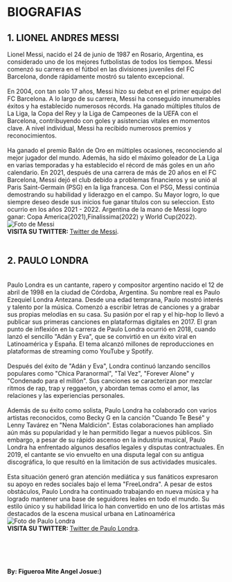 <html>
<head>
</head>
<body>
  <h1>BIOGRAFIAS</h1>
  
  <h2> 1. LIONEL ANDRES MESSI </h2>
  <p>
    Lionel Messi, nacido el 24 de junio de 1987 en Rosario, Argentina, es considerado uno de los mejores futbolistas de todos los tiempos. 
    Messi comenzó su carrera en el fútbol en las divisiones juveniles del FC Barcelona, donde rápidamente mostró su talento excepcional.
    <br>
    <br> En 2004, con tan solo 17 años, Messi hizo su debut en el primer equipo del FC Barcelona. A lo largo de su carrera, 
    Messi ha conseguido innumerables éxitos y ha establecido numerosos récords. Ha ganado múltiples títulos de La Liga, la Copa del Rey y la Liga de Campeones de la UEFA con el Barcelona, contribuyendo con goles y asistencias vitales en momentos clave. A nivel individual, Messi ha recibido numerosos premios y reconocimientos. 
    <br>
    <br>Ha ganado el premio Balón de Oro en múltiples ocasiones, 
    reconociendo al mejor jugador del mundo. Además, ha sido el máximo goleador de La Liga en varias temporadas y ha establecido el récord de más goles en un año calendario. En 2021, después de una carrera de más de 20 años en el FC Barcelona, Messi dejó el club debido a problemas financieros y se unió al Paris Saint-Germain (PSG) en la liga francesa. Con el PSG, Messi continúa demostrando su habilidad y liderazgo en el campo. Su Mayor logro, lo que siempre deseo desde sus inicios fue ganar titulos con su seleccion. Esto ocurrio en los años 2021 - 2022. Argentina de la mano de Messi logro ganar: Copa America(2021),Finalissima(2022) y World Cup(2022).
    <br>
  <img src="https://cronometro.hn/wp-content/uploads/2022/12/Copa.jpg"
  alt="Foto de Messi">
  <br>
<strong>VISITA SU TWITTER: </strong><a href= "https://twitter.com/leomessisite" target= "_blank">Twitter de Messi</a>.
  <br>
  <br>
  <h2> 2. PAULO LONDRA </h2>
  <p>
    <br>Paulo Londra es un cantante, rapero y compositor argentino nacido el 12 de abril de 1998 en la ciudad de Córdoba, Argentina. Su nombre real es Paulo Ezequiel Londra Antezana. Desde una edad temprana, Paulo mostró interés y talento por la música. Comenzó a escribir letras de canciones y a grabar sus propias melodías en su casa. Su pasión por el rap y el hip-hop lo llevó a publicar sus primeras canciones en plataformas digitales en 2017. El gran punto de inflexión en la carrera de Paulo Londra ocurrió en 2018, cuando lanzó el sencillo "Adán y Eva", que se convirtió en un éxito viral en Latinoamérica y España. El tema alcanzó millones de reproducciones en plataformas de streaming como YouTube y Spotify.
    <br>
    <br>Después del éxito de "Adán y Eva", Londra continuó lanzando sencillos populares como "Chica Paranormal", "Tal Vez", "Forever Alone" y "Condenado para el millón". Sus canciones se caracterizan por mezclar ritmos de rap, trap y reggaeton, y abordan temas como el amor, las relaciones y las experiencias personales.
    <br>
    <br>Además de su éxito como solista, Paulo Londra ha colaborado con varios artistas reconocidos, como Becky G en la canción "Cuando Te Besé" y Lenny Tavárez en "Nena Maldición". Estas colaboraciones han ampliado aún más su popularidad y le han permitido llegar a nuevos públicos. Sin embargo, a pesar de su rápido ascenso en la industria musical, Paulo Londra ha enfrentado algunos desafíos legales y disputas contractuales. En 2019, el cantante se vio envuelto en una disputa legal con su antigua discográfica, lo que resultó en la limitación de sus actividades musicales. 
    <br>
    <br>Esta situación generó gran atención mediática y sus fanáticos expresaron su apoyo en redes sociales bajo el lema "FreeLondra". A pesar de estos obstáculos, Paulo Londra ha continuado trabajando en nueva música y ha logrado mantener una base de seguidores leales en todo el mundo. Su estilo único y su habilidad lírica lo han convertido en uno de los artistas más destacados de la escena musical urbana en Latinoamérica
  <br>
  <img src="https://assets.change.org/photos/4/xc/cl/wsxcCLqfSuotKar-800x450-noPad.jpg?1600288703" 
  alt="Foto de Paulo Londra">
  <br>
<strong>VISITA SU TWITTER: </strong>
 <a href="https://twitter.com/paulolondra" target= "_blank">Twitter de Paulo Londra</a>.
 <br>
 <br>
 <br>
 <br>
 <br>
        <p> <strong>By: Figueroa Mite Angel Josue:)</strong>





